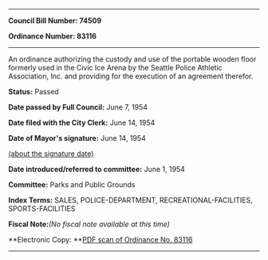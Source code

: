 

********

**Council Bill Number: 74509**
   
**Ordinance Number: 83116**
********

 An ordinance authorizing the custody and use of the portable wooden floor formerly used in the Civic Ice Arena by the Seattle Police Athletic Association, Inc. and providing for the execution of an agreement therefor.

**Status:** Passed
   
**Date passed by Full Council:** June 7, 1954
   
**Date filed with the City Clerk:** June 14, 1954
   
**Date of Mayor's signature:** June 14, 1954
   
[(about the signature date)](/~public/approvaldate.htm)
   
   
   
**Date introduced/referred to committee:** June 1, 1954
   
**Committee:** Parks and Public Grounds
   
   
**Index Terms:** SALES, POLICE-DEPARTMENT, RECREATIONAL-FACILITIES, SPORTS-FACILITIES

**Fiscal Note:**_(No fiscal note available at this time)_

**Electronic Copy: **[PDF scan of Ordinance No. 83116](/~archives/Ordinances/Ord_83116.pdf)

********

